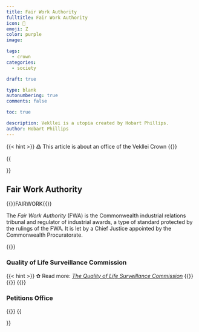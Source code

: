 ```yaml
---
title: Fair Work Authority 
fulltitle: Fair Work Authority 
icon: 💼
emoji: Ζ
color: purple
image: 

tags: 
  - crown
categories:
  - society

draft: true

type: blank
autonumbering: true
comments: false

toc: true

description: Vekllei is a utopia created by Hobart Phillips.
author: Hobart Phillips
---
```

{{< hint >}}
߷ This article is about an office of the Vekllei Crown
{{</hint>}}

{{<section>}}
## Fair Work Authority 
{{<boxtag teal>}}FAIRWORK{{</boxtag>}}

The *Fair Work Authority* (FWA) is the Commonwealth industrial relations tribunal and regulator of industrial awards, a type of standard protected by the rulings of the FWA. It is let by a Chief Justice appointed by the Commonwealth Procuratorate.

{{<outline>}}
### Quality of Life Surveillance Commission
{{< hint >}}
✿ Read more: *[The Quality of Life Surveillance Commission](/posts/2021-06-29-qlc/)*
{{</hint>}}
{{</outline>}}
{{<outline>}}
### Petitions Office
{{</outline>}}
{{</section>}}